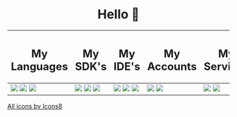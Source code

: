 <h1 align=center> Hello 👋 </h1>

| <h2>My Languages</h2> | <h2>My SDK's</h2> | <h2>My IDE's</h2> | <h2>My  Accounts</h2> | <h2>My Services</h2> | 
| --- | --- | --- | --- | --- | 
|<a href="https://dart.dev/"> <img src="https://img.icons8.com/color/48/000000/dart.png"/></a>                                                                                  <a href="https://developer.apple.com/swift/"> <img src="https://img.icons8.com/color/48/000000/swift.png"/></a>                                                                <a href="https://www.python.org/"> <img src="https://img.icons8.com/color/48/000000/python--v1.png"/></a>                                                                       |<a href="https://flutter.dev/"> <img src="https://img.icons8.com/color/48/000000/flutter.png"/></a>                                                                              <a href="https://developer.apple.com/xcode/swiftui/"> <img src="https://img.icons8.com/color/48/000000/swiftui.png"/></a>                                                        <a href="https://www.adobe.com/tr/products/xd.html"> <img src="https://img.icons8.com/color/48/000000/adobe-xd--v1.png"/></a>                                                    |<a href="https://developer.apple.com/xcode/"> <img src="https://img.icons8.com/color/50/000000/xcode.png"/></a>                                                                  <a href="https://code.visualstudio.com/"> <img src="https://img.icons8.com/color/48/000000/visual-studio-code-2019.png"/></a>                                                    <a href="https://visualstudio.microsoft.com/tr/"> <img src="https://img.icons8.com/color/48/000000/visual-studio-2019.png"/></a>                                                |<a href="https://twitter.com/devmehmetates"> <img src="https://img.icons8.com/color/48/000000/twitter--v1.png"/></a>                                                              <a href="https://www.linkedin.com/in/devmehmetates/"> <img src="https://img.icons8.com/color/48/000000/linkedin.png"/></a>                                                      |<a href="https://firebase.google.com/"> <img src="https://img.icons8.com/color/48/000000/google-firebase-console.png"/></a>                                                      <a href="https://www.tensorflow.org/"> <img src="https://img.icons8.com/color/48/000000/tensorflow.png"/></a>                                                                    |

  


<!--
**Mehmetates07/Mehmetates07** is a ✨ _special_ ✨ repository because its `README.md` (this file) appears on your GitHub profile.

Here are some ideas to get you started:

# My Currently Work
<img src="https://www.coucle.com/uploads/educations/1594641849.png">

# My Top Programming Languages
[![Top Langs](https://github-readme-stats.vercel.app/api/top-langs/?username=devmehmetates&hide=css,jupyter%20notebook&card_width=1000)](https://github.com/anuraghazra/github-readme-stats)

# My Github Stats
[![Mehmet's GitHub stats](https://github-readme-stats.vercel.app/api?username=Mehmetates07&count_private=true&custom_title=Mehmet%20Ateş&show_icons=true&line_height=50)](https://github.com/anuraghazra/github-readme-stats)

- 👯 I’m looking to collaborate on ...
- 🤔 I’m looking for help with ...
- 💬 Ask me about ...
- 📫 How to reach me: ...
- 😄 Pronouns: ...
- ⚡ Fun fact: ...
-->


<a href="https://icons8.com">All icons by Icons8</a>
